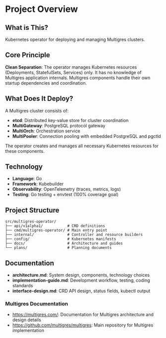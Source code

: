 # Project Overview

## What is This?

Kubernetes operator for deploying and managing Multigres clusters.

## Core Principle

**Clean Separation**: The operator manages Kubernetes resources (Deployments, StatefulSets, Services) only. It has no knowledge of Multigres application internals. Multigres components handle their own startup dependencies and coordination.

## What Does It Deploy?

A Multigres cluster consists of:
- **etcd**: Distributed key-value store for cluster coordination
- **MultiGateway**: PostgreSQL protocol gateway
- **MultiOrch**: Orchestration service
- **MultiPooler**: Connection pooling with embedded PostgreSQL and pgctld

The operator creates and manages all necessary Kubernetes resources for these components.

## Technology

- **Language**: Go
- **Framework**: Kubebuilder
- **Observability**: OpenTelemetry (traces, metrics, logs)
- **Testing**: Go testing + envtest (100% coverage goal)

## Project Structure

```
src/multigres-operator/
├── api/v1alpha1/           # CRD definitions
├── cmd/multigres-operator/ # Main entry point
├── internal/               # Controller and resource builders
├── config/                 # Kubernetes manifests
├── docs/                   # Architecture and guides
└── plans/                  # Planning documents
```

## Documentation

- **architecture.md**: System design, components, technology choices
- **implementation-guide.md**: Development workflow, testing, coding standards
- **interface-design.md**: CRD API design, status fields, kubectl output

### Multigres Documentation

- https://multigres.com/: Documentation for Multigres architecture and design details
- https://github.com/multigres/multigres: Main repository for Multigres implementation
